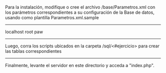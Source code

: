 Para la instalación, modifique o cree el archivo /base/Parametros.xml con los parámetros correspondientes a su configuración de la Base de datos, usando como plantilla Parametros.xml.sample

*******************************************************************************

<parametros>
	<host>localhost</host>
	<user>root</user>
	<pass></pass>
	<base>paw</base>
</parametros>

*******************************************************************************

Luego, corra los scripts ubicados en la carpeta /sql/<#ejercicio> para crear las tablas correspondientes

*******************************************************************************

Finalmente, levante el servidor en este directorio y acceda a "index.php".